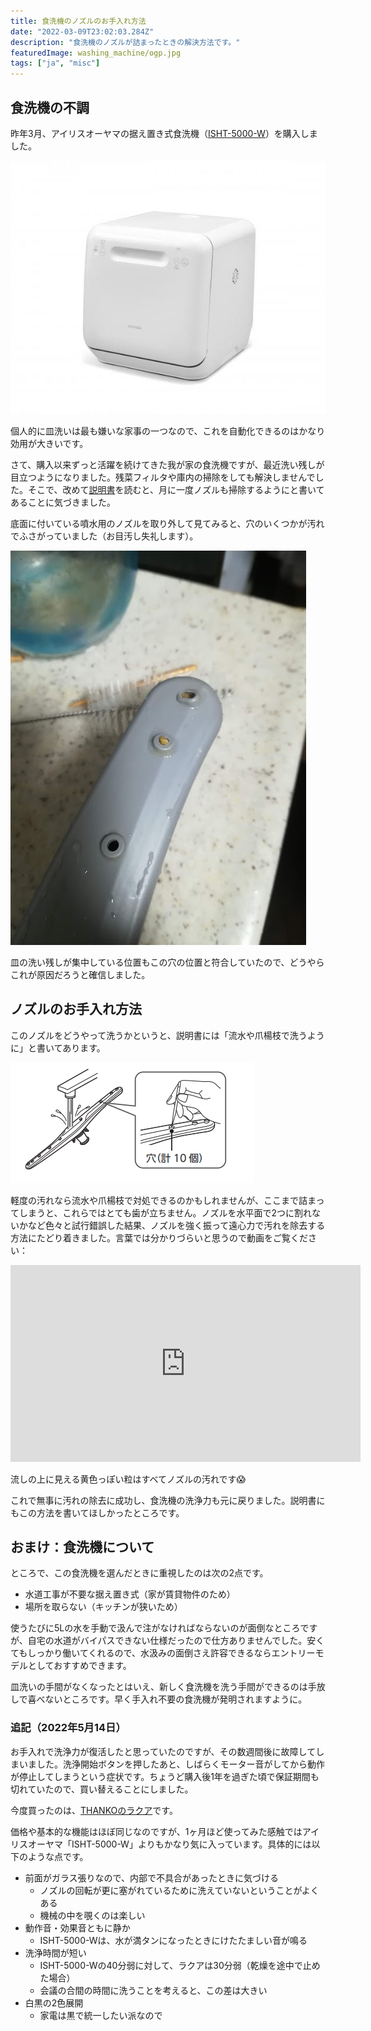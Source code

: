 ```yaml
---
title: 食洗機のノズルのお手入れ方法
date: "2022-03-09T23:02:03.284Z"
description: "食洗機のノズルが詰まったときの解決方法です。"
featuredImage: washing_machine/ogp.jpg
tags: ["ja", "misc"]
---
```


## 食洗機の不調
昨年3月、アイリスオーヤマの据え置き式食洗機（[ISHT-5000-W](https://amzn.to/3uNSy3C)）を購入しました。

![](2022-03-08-10-04-04.png)

個人的に皿洗いは最も嫌いな家事の一つなので、これを自動化できるのはかなり効用が大きいです。

さて、購入以来ずっと活躍を続けてきた我が家の食洗機ですが、最近洗い残しが目立つようになりました。残菜フィルタや庫内の掃除をしても解決しませんでした。そこで、改めて[説明書](https://www.irisohyama.co.jp/products/manual/pdf/516254.pdf)を読むと、月に一度ノズルも掃除するようにと書いてあることに気づきました。

底面に付いている噴水用のノズルを取り外して見てみると、穴のいくつかが汚れでふさがっていました（お目汚し失礼します）。

![](2022-03-08-10-10-02.png)

皿の洗い残しが集中している位置もこの穴の位置と符合していたので、どうやらこれが原因だろうと確信しました。

## ノズルのお手入れ方法
このノズルをどうやって洗うかというと、説明書には「流水や爪楊枝で洗うように」と書いてあります。

![](2022-03-08-09-52-22.png)

軽度の汚れなら流水や爪楊枝で対処できるのかもしれませんが、ここまで詰まってしまうと、これらではとても歯が立ちません。ノズルを水平面で2つに割れないかなど色々と試行錯誤した結果、ノズルを強く振って遠心力で汚れを除去する方法にたどり着きました。言葉では分かりづらいと思うので動画をご覧ください：

<iframe width="560" height="315" src="https://www.youtube.com/embed/O8QQLucy5NA" title="YouTube video player" frameborder="0" allow="accelerometer; autoplay; clipboard-write; encrypted-media; gyroscope; picture-in-picture" allowfullscreen></iframe>

流しの上に見える黄色っぽい粒はすべてノズルの汚れです😱

これで無事に汚れの除去に成功し、食洗機の洗浄力も元に戻りました。説明書にもこの方法を書いてほしかったところです。

## おまけ：食洗機について
ところで、この食洗機を選んだときに重視したのは次の2点です。

- 水道工事が不要な据え置き式（家が賃貸物件のため）
- 場所を取らない（キッチンが狭いため）

使うたびに5Lの水を手動で汲んで注がなければならないのが面倒なところですが、自宅の水道がバイパスできない仕様だったので仕方ありませんでした。安くてもしっかり働いてくれるので、水汲みの面倒さえ許容できるならエントリーモデルとしておすすめできます。

皿洗いの手間がなくなったとはいえ、新しく食洗機を洗う手間ができるのは手放しで喜べないところです。早く手入れ不要の食洗機が発明されますように。

### 追記（2022年5月14日）
お手入れで洗浄力が復活したと思っていたのですが、その数週間後に故障してしまいました。洗浄開始ボタンを押したあと、しばらくモーター音がしてから動作が停止してしまうという症状です。ちょうど購入後1年を過ぎた頃で保証期間も切れていたので、買い替えることにしました。

今度買ったのは、[THANKOのラクア](https://amzn.to/3wuJ9ym)です。

価格や基本的な機能はほぼ同じなのですが、1ヶ月ほど使ってみた感触ではアイリスオーヤマ「ISHT-5000-W」よりもかなり気に入っています。具体的には以下のような点です。

- 前面がガラス張りなので、内部で不具合があったときに気づける
  - ノズルの回転が更に塞がれているために洗えていないということがよくある
  - 機械の中を覗くのは楽しい
- 動作音・効果音ともに静か
  - ISHT-5000-Wは、水が満タンになったときにけたたましい音が鳴る
- 洗浄時間が短い
  - ISHT-5000-Wの40分弱に対して、ラクアは30分弱（乾燥を途中で止めた場合）
  - 会議の合間の時間に洗うことを考えると、この差は大きい
- 白黒の2色展開
  - 家電は黒で統一したい派なので